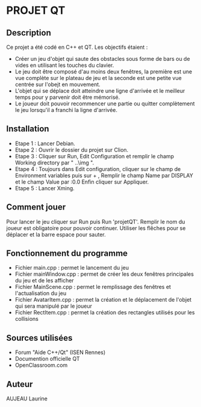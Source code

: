 # PROJET QT
## Description
Ce projet a été codé en C++ et QT. Les objectifs étaient :
* Créer un jeu d'objet qui saute des obstacles sous forme de bars ou de vides en utilisant les touches du clavier.
* Le jeu doit être composé d'au moins deux fenêtres, la première est une vue complète sur le plateau de jeu et la seconde est une petite vue centrée sur l'obejt en mouvement.
* L'objet qui se déplace doit atteindre une ligne d'arrivée et le meilleur temps pour y parvenir doit être mémorisé.
* Le joueur doit pouvoir recommencer une partie ou quitter complètement le jeu lorsqu'il a franchi la ligne d'arrivée.

## Installation
* Etape 1 : Lancer Debian.
* Etape 2 : Ouvrir le dossier du projet sur Clion.
* Etape 3 : Cliquer sur Run, Edit Configuration et remplir le champ Working directory par " ..\img ".
* Etape 4 : Toujours dans Edit configuration, cliquer sur le champ de Environment variables puis sur  + , Remplir le champ Name par DISPLAY et le champ Value par :0.0 Enfin cliquer sur Appliquer.
* Etape 5 : Lancer Xming.

## Comment jouer
Pour lancer le jeu cliquer sur Run puis Run 'projetQT'.
Remplir le nom du joueur est obligatoire pour pouvoir continuer.
Utiliser les flêches pour se déplacer et la barre espace pour sauter.

## Fonctionnement du programme
* Fichier main.cpp : permet le lancement du jeu
* Fichier mainWindow.cpp : permet de créer les deux fenêtres principales du jeu et de les afficher
* Fichier MainScene.cpp : permet le remplissage des fenêtres et l'actualisation du jeu
* Fichier AvatarItem.cpp : permet la création et le déplacement de l'objet qui sera manipulé par le joueur
* Fichier RectItem.cpp : permet la création des rectangles utilisés pour les collisions

## Sources utilisées
* Forum "Aide C++/Qt" (ISEN Rennes)
* Documention officielle QT
* OpenClassroom.com

## Auteur
AUJEAU Laurine